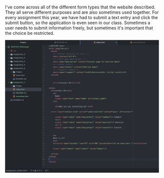 I've come across all of the different form types that the website described. They all serve different purposes and are also sometimes used together. For every assignment this year, we have had to submit a text entry and click the submit button, so the application is even seen in our class. Sometimes a user needs to submit information freely, but sometimes it's important that the choice be restricted.



![My screenshot](./images/assignment7_screenshot.png)
